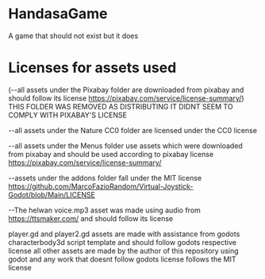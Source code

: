 # HandasaGame
A game that should not exist but it does
# Licenses for assets used
(--all assets under the Pixabay folder are downloaded from pixabay and should follow its license
https://pixabay.com/service/license-summary/) THIS FOLDER WAS REMOVED AS DISTRIBUTING IT DIDNT SEEM TO COMPLY WITH PIXABAY'S LICENSE

--all assets under the Nature CC0 folder are licensed under the CC0 license 

--all assets under the Menus folder use assets which were downloaded from pixabay and should be used according to pixabay license
https://pixabay.com/service/license-summary/

--assets under the addons folder fall under the MIT license
https://github.com/MarcoFazioRandom/Virtual-Joystick-Godot/blob/Main/LICENSE

--The helwan voice.mp3 asset was made using audio from https://ttsmaker.com/ and should follow its license

player.gd and player2.gd assets are made with assistance from godots characterbody3d script template and should follow godots respective license
all other assets are made by the author of this repository using godot and any work that doesnt follow godots license follows the MIT license

